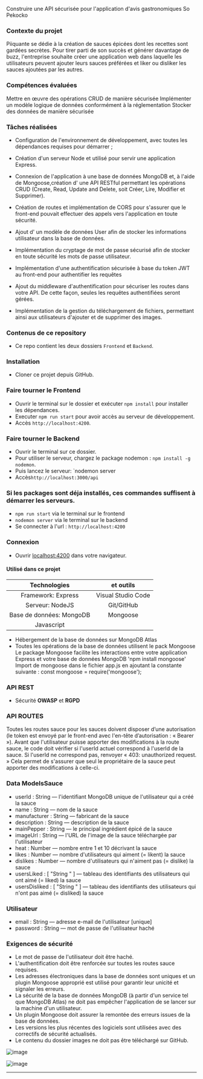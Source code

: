 
Construire une API sécurisée pour l'application d'avis gastronomiques So Pekocko


### Contexte du projet

Piiquante se dédie à la création de sauces épicées dont les recettes sont gardées secrètes. 
Pour tirer parti de son succès et générer davantage de buzz, l'entreprise souhaite créer une application web dans laquelle les utilisateurs peuvent ajouter
leurs sauces préférées et liker ou disliker les sauces ajoutées par les autres.


### Compétences évaluées

Mettre en œuvre des opérations CRUD de manière sécurisée
Implémenter un modèle logique de données conformément à la réglementation
Stocker des données de manière sécurisée


### Tâches réalisées

* Configuration de l'environnement de développement, avec toutes les dépendances requises pour démarrer ;

* Création d'un serveur Node et utilisé pour servir une application Express.

* Connexion de l'application à une base de données MongoDB et, à l'aide de Mongoose,création d' une API RESTful permettant les opérations CRUD (Create, Read, Update and Delete, soit Créer, Lire, Modifier et Supprimer).

* Création de routes et implémentation de CORS pour s'assurer que le front-end pouvait effectuer des appels vers l'application en toute sécurité.

* Ajout d' un modèle de données User afin de stocker les informations utilisateur dans la base de données.

* Implémentation du cryptage de mot de passe sécurisé afin de stocker en toute sécurité les mots de passe utilisateur.

* Implémentation d'une authentification sécurisée à base du token JWT au front-end pour authentifier les requêtes

* Ajout du middleware d'authentification pour sécuriser les routes dans votre API. De cette façon, seules les requêtes authentifiées seront gérées.

* Implémentation de la gestion du téléchargement de fichiers, permettant ainsi aux utilisateurs d'ajouter et de supprimer des images.


### Contenus de ce repository

* Ce repo contient les deux dossiers `Frontend` et `Backend`.

### Installation

* Cloner ce projet depuis GitHub.

### Faire tourner le Frontend

* Ouvrir le terminal sur le dossier et exécuter  `npm install` pour installer les dépendances.
* Executer `npm run start` pour avoir accès au serveur de développement.
* Accès `http://localhost:4200`.

### Faire tourner le Backend

* Ouvrir le terminal sur ce dossier.
* Pour utiliser le serveur, chargez le package nodemon : `npm install -g nodemon`.
* Puis lancez le serveur: `nodemon server
* Accès`http://localhost:3000/api`


### Si les packages sont déja installés, ces commandes suffisent à démarrer les serveurs.

* `npm run start` via le terminal sur le frontend
* `nodemon server` via le terminal sur le backend
* Se connecter à l'url : `http://localhost:4200`

### Connexion

* Ouvrir [localhost:4200](http://localhost:4200/) dans votre navigateur.


#### Utilisé dans ce projet

| Technologies             | et outils          |
|:------------------------:|:------------------:|
| Framework: Express       | Visual Studio Code |
| Serveur: NodeJS          | Git/GitHub         |
| Base de données: MongoDB | Mongoose           |
| Javascript               |                 |

* Hébergement de la base de données sur MongoDB Atlas
* Toutes les opérations de la base de données utilisent le pack Mongoose
 Le package Mongoose facilite les interactions entre votre application Express et votre base de données MongoDB
 'npm install mongoose'
 Import de mongoose dans le fichier app.js en ajoutant la constante suivante : const mongoose = require('mongoose');


### API REST

* Sécurité **OWASP** et **RGPD**


### API ROUTES
Toutes les routes sauce pour les sauces doivent disposer d’une autorisation (le token est envoyé par le front-end avec l'en-tête d’autorisation : « Bearer <token> »).
Avant que l'utilisateur puisse apporter des modifications à la route sauce, le code doit vérifier si l'userId actuel correspond à l'userId de la sauce. Si l'userId ne
correspond pas, renvoyer « 403: unauthorized request. » Cela permet de s'assurer que seul le propriétaire de la sauce peut apporter des modifications à celle-ci.

### Data ModelsSauce

* userId : String — l'identifiant MongoDB unique de l'utilisateur qui a créé la sauce
* name : String — nom de la sauce
* manufacturer : String — fabricant de la sauce
* description : String — description de la sauce
* mainPepper : String — le principal ingrédient épicé de la sauce
* imageUrl : String — l'URL de l'image de la sauce téléchargée par l'utilisateur
* heat : Number — nombre entre 1 et 10 décrivant la sauce
* likes : Number — nombre d'utilisateurs qui aiment (= likent) la sauce
* dislikes : Number — nombre d'utilisateurs qui n'aiment pas (= dislike) la sauce
* usersLiked : [ "String <userId>" ] — tableau des identifiants des utilisateurs qui ont aimé (= liked) la sauce
* usersDisliked : [ "String <userId>" ] — tableau des identifiants des utilisateurs qui n'ont pas aimé (= disliked) la sauce

  
### Utilisateur
* email : String — adresse e-mail de l'utilisateur [unique]
* password : String — mot de passe de l'utilisateur haché
  
  
### Exigences de sécurité
* Le mot de passe de l'utilisateur doit être haché.
* L'authentification doit être renforcée sur toutes les routes sauce requises.
* Les adresses électroniques dans la base de données sont uniques et un plugin Mongoose approprié est utilisé pour garantir leur unicité et signaler les erreurs.
* La sécurité de la base de données MongoDB (à partir d'un service tel que MongoDB Atlas) ne doit pas empêcher l'application de se lancer sur la machine d'un utilisateur.
* Un plugin Mongoose doit assurer la remontée des erreurs issues de la base de données.
* Les versions les plus récentes des logiciels sont utilisées avec des correctifs de sécurité actualisés.
* Le contenu du dossier images ne doit pas être téléchargé sur GitHub.
 
 
 ![image](https://user-images.githubusercontent.com/114150618/235154827-77e8fde4-f84a-43b0-a430-2cdd71230713.png)
 
 ![image](https://user-images.githubusercontent.com/114150618/235154980-dc2e396d-7667-4cb1-981d-8b67369f30b3.png)


 
 
***

